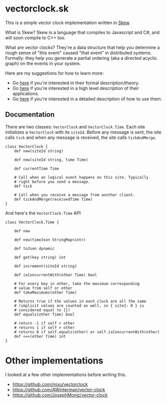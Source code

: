 # vectorclock.sk

This is a simple vector clock implementation written in [Skew](http://skew-lang.org/).

What is Skew? Skew is a language that compiles to Javascript and C#, and will soon compile
to C++ too.

What are vector clocks? They're a data structure that help you determine a rough sense of
"this event" caused "that event" in distributed systems. Formally: they help you generate
a partial ordering (aka a directed acyclic graph) on the events in your system.

Here are my suggestions for how to learn more:

- Go [here](http://www.cs.rutgers.edu/~pxk/417/notes/clocks/) if you're interested in their formal description/theory.
- Go [here](http://basho.com/posts/technical/why-vector-clocks-are-easy/) if you're interested in a high level description of their applications.
- Go [here](http://basho.com/posts/technical/why-vector-clocks-are-hard/) if you're interested in a detailed description of how to use them.

## Documentation

There are two classes: `VectorClock` and `VectorClock.Time`. Each site initializes a
`VectorClock` with its `siteId`. Before any message is sent, the site calls `tick`
and when any message is received, the site calls `tickAndMerge`.

```
class VectorClock {
	def new(siteId string)

	def new(siteId string, time Time)

	def currentTime Time

	# Call when an logical event happens on this site. Typically
	# right before you send a message.
	def tick

	# Call when you receive a message from another client.
	def tickAndMerge(receivedTime Time)
}
```

And here's the `VectorClock.Time` API

```
class VectorClock.Time {

	def new

	def new(timeJson StringMap<int>)

	def toJson dynamic

	def get(key string) int

	def increment(siteId string)

	def isConcurrentWith(other Time) bool

	# For every key in other, take the maximum corresponding
	# value from self or other
	def takeMaximums(other Time)

	# Returns true if the values in each clock are all the same
	# (implicit values are counted as well, so { site1: 0 } is
	# considered equal to {})
	def equals(other Time) bool

	# return -1 if self < other
	# returns 1 if self > other
	# returns 0 if self.equals(other) or self.isConcurrentWith(other)
	def <=>(other Time) int
}
```

# Other implementations

I looked at a few other implementations before writing this.

- https://github.com/mixu/vectorclock
- https://github.com/AWinterman/vector-clock
- https://github.com/JosephMoniz/vector-clock
